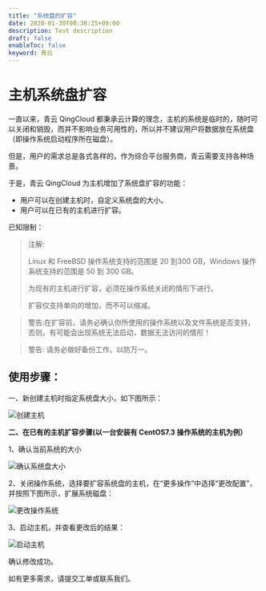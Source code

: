 ```yaml
---
title: "系统盘的扩容"
date: 2020-01-30T00:38:25+09:00
description: Test description
draft: false
enableToc: false
keyword: 青云
---
```


# 主机系统盘扩容

一直以来，青云 QingCloud 都秉承云计算的理念，主机的系统是临时的，随时可以关闭和销毁，而并不影响业务可用性的，所以并不建议用户将数据放在系统盘（即操作系统启动程序所在磁盘）。

但是，用户的需求总是各式各样的，作为综合平台服务商，青云需要支持各种场景。

于是，青云 QingCloud 为主机增加了系统盘扩容的功能：

*   用户可以在创建主机时，自定义系统盘的大小。
*   用户可以在已有的主机进行扩容。

已知限制：

> 注解: 
>
> Linux 和 FreeBSD 操作系统支持的范围是 20 到300 GB，Windows 操作系统支持的范围是 50 到 300 GB。
>
> 为现有的主机进行扩容，必须在操作系统关闭的情形下进行。
>
> 扩容仅支持单向的增加，而不可以缩减。

>警告:在扩容前，请务必确认你所使用的操作系统以及文件系统是否支持，否则，有可能会出现系统无法启动，数据无法访问的情形！

>警告: 请务必做好备份工作。以防万一。

## 使用步骤：

一、新创建主机时指定系统盘大小，如下图所示：

![创建主机](../../_images/create_instance_custom_disk.png)

**二、在已有的主机扩容步骤(以一台安装有 CentOS7.3 操作系统的主机为例）**

1、确认当前系统的大小

![确认系统盘大小](../../_images/system_disk.png)

2、关闭操作系统，选择要扩容系统盘的主机，在“更多操作”中选择“更改配置”，并按照下图所示，扩展系统磁盘：

![更改操作系统](../../_images/resize_system_instance.png)

3、启动主机，并查看更改后的结果：

![启动主机](../../_images/after_resize.png)

确认修改成功。

如有更多需求，请提交工单或联系我们。
